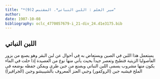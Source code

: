 ```yaml
---
title: "*سير العلم : اللبن النباتي*. المقتبس 2(9)"
author: 
date: 1907-10-08
bibliography: oclc_4770057679-i_21-div_24.d1e3175.bib
---
```




##  اللبن النباتي 


 يستعمل هذا اللبن في الصين ويستعاض به في أحوال عن لبن البقر وهو يصنع من بزور الفأصوليا الزيتية فتطبخ وتعصر جيداً بحيث يأتي منها نوع من العصيدة إذا حلت في الماء يكون منها مشروب يسمى اللبن النباتي ويصنع من جبن طري ويمكن جفظه بوضعه في الملح فيشبه جبن (الروكفور) وجبي العنز المعروف بالشيبيشو وجبن (الجرافيرا) 
